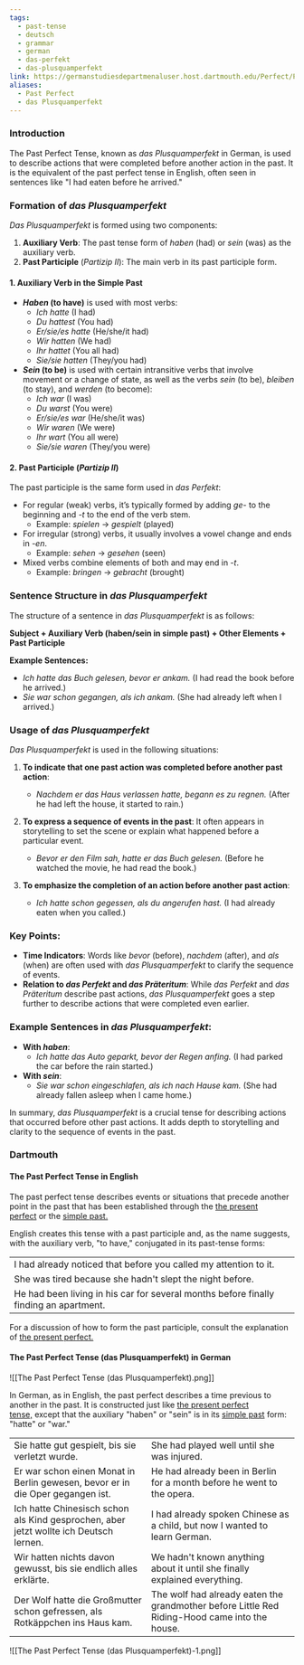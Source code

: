 ```yaml
---
tags:
  - past-tense
  - deutsch
  - grammar
  - german
  - das-perfekt
  - das-plusquamperfekt
link: https://germanstudiesdepartmenaluser.host.dartmouth.edu/Perfect/PastPerfect.html
aliases:
  - Past Perfect
  - das Plusquamperfekt
---
```


### Introduction

The Past Perfect Tense, known as _das Plusquamperfekt_ in German, is used to describe actions that were completed before another action in the past. It is the equivalent of the past perfect tense in English, often seen in sentences like "I had eaten before he arrived."


### Formation of _das Plusquamperfekt_

_Das Plusquamperfekt_ is formed using two components:

1. **Auxiliary Verb**: The past tense form of _haben_ (had) or _sein_ (was) as the auxiliary verb.
2. **Past Participle** (_Partizip II_): The main verb in its past participle form.

#### 1. **Auxiliary Verb in the Simple Past**

- **_Haben_ (to have)** is used with most verbs:
    - _Ich hatte_ (I had)
    - _Du hattest_ (You had)
    - _Er/sie/es hatte_ (He/she/it had)
    - _Wir hatten_ (We had)
    - _Ihr hattet_ (You all had)
    - _Sie/sie hatten_ (They/you had)
- **_Sein_ (to be)** is used with certain intransitive verbs that involve movement or a change of state, as well as the verbs _sein_ (to be), _bleiben_ (to stay), and _werden_ (to become):
    - _Ich war_ (I was)
    - _Du warst_ (You were)
    - _Er/sie/es war_ (He/she/it was)
    - _Wir waren_ (We were)
    - _Ihr wart_ (You all were)
    - _Sie/sie waren_ (They/you were)

#### 2. **Past Participle (_Partizip II_)**

The past participle is the same form used in _das Perfekt_:

- For regular (weak) verbs, it’s typically formed by adding _ge-_ to the beginning and _-t_ to the end of the verb stem.
    - Example: _spielen_ → _gespielt_ (played)
- For irregular (strong) verbs, it usually involves a vowel change and ends in _-en_.
    - Example: _sehen_ → _gesehen_ (seen)
- Mixed verbs combine elements of both and may end in _-t_.
    - Example: _bringen_ → _gebracht_ (brought)



### Sentence Structure in *das Plusquamperfekt*

The structure of a sentence in _das Plusquamperfekt_ is as follows:

**Subject + Auxiliary Verb (haben/sein in simple past) + Other Elements + Past Participle**

**Example Sentences:**

- _Ich hatte das Buch gelesen, bevor er ankam._ (I had read the book before he arrived.)
- _Sie war schon gegangen, als ich ankam._ (She had already left when I arrived.)


### Usage of _das Plusquamperfekt_

_Das Plusquamperfekt_ is used in the following situations:

1. **To indicate that one past action was completed before another past action**:
    
    - _Nachdem er das Haus verlassen hatte, begann es zu regnen._ (After he had left the house, it started to rain.)
2. **To express a sequence of events in the past**: It often appears in storytelling to set the scene or explain what happened before a particular event.
    
    - _Bevor er den Film sah, hatte er das Buch gelesen._ (Before he watched the movie, he had read the book.)
3. **To emphasize the completion of an action before another past action**:
    
    - _Ich hatte schon gegessen, als du angerufen hast._ (I had already eaten when you called.)



### Key Points:

- **Time Indicators**: Words like _bevor_ (before), _nachdem_ (after), and _als_ (when) are often used with _das Plusquamperfekt_ to clarify the sequence of events.
- **Relation to _das Perfekt_ and _das Präteritum_**: While _das Perfekt_ and _das Präteritum_ describe past actions, _das Plusquamperfekt_ goes a step further to describe actions that were completed even earlier.



### Example Sentences in _das Plusquamperfekt_:

- **With _haben_**:
    - _Ich hatte das Auto geparkt, bevor der Regen anfing._ (I had parked the car before the rain started.)
- **With _sein_**:
    - _Sie war schon eingeschlafen, als ich nach Hause kam._ (She had already fallen asleep when I came home.)


In summary, _das Plusquamperfekt_ is a crucial tense for describing actions that occurred before other past actions. It adds depth to storytelling and clarity to the sequence of events in the past.
  
  
  
  

### Dartmouth

#### The Past Perfect Tense in English

The past perfect tense describes events or situations that precede another point in the past that has been established through the [the present perfect](https://germanstudiesdepartmenaluser.host.dartmouth.edu/Perfect/Perfect.html) or the [simple past.](https://germanstudiesdepartmenaluser.host.dartmouth.edu/SimplePast/SimplePast.html)

English creates this tense with a past participle and, as the name suggests, with the auxiliary verb, "to have," conjugated in its past-tense forms:

|   |
|---|
|I had already noticed that before you called my attention to it.|
|She was tired because she hadn't slept the night before.|
|He had been living in his car for several months before finally finding an apartment.|

For a discussion of how to form the past participle, consult the explanation of [the present perfect.](https://germanstudiesdepartmenaluser.host.dartmouth.edu/Perfect/Perfect.html)


#### The Past Perfect Tense (das Plusquamperfekt) in German

![[The Past Perfect Tense (das Plusquamperfekt).png]]


In German, as in English, the past perfect describes a time previous to another in the past. It is constructed just like [the present perfect tense,](https://germanstudiesdepartmenaluser.host.dartmouth.edu/Perfect/Perfect.html) except that the auxiliary "haben" or "sein" is in its [simple past](https://germanstudiesdepartmenaluser.host.dartmouth.edu/SimplePast/SimplePast.html) form: "hatte" or "war."

|                                                                                       |                                                                                                 |
| ------------------------------------------------------------------------------------- | ----------------------------------------------------------------------------------------------- |
| Sie hatte gut gespielt, bis sie verletzt wurde.                                       | She had played well until she was injured.                                                    |
| Er war schon einen Monat in Berlin gewesen, bevor er in die Oper gegangen ist.        | He had already been in Berlin for a month before he went to the opera.                        |
| Ich hatte Chinesisch schon als Kind gesprochen, aber jetzt wollte ich Deutsch lernen. | I had already spoken Chinese as a child, but now I wanted to learn German.                    |
| Wir hatten nichts davon gewusst, bis sie endlich alles erklärte.                      | We hadn't known anything about it until she finally explained everything.                     |
| Der Wolf hatte die Großmutter schon gefressen, als Rotkäppchen ins Haus kam.          | The wolf had already eaten the grandmother before Little Red Riding-Hood came into the house. |

![[The Past Perfect Tense (das Plusquamperfekt)-1.png]]






































